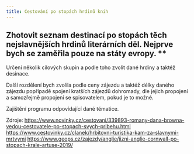 ```yaml
---
title: Cestování po stopách hrdinů knih
---
```






## Zhotovit seznam destinací po stopách těch nejslavnějších hrdinů literárních děl. Nejprve bych se zaměřila pouze na státy evropy. **

Určení několik cílových skupin a podle toho zvolit dané hrdiny a taktéž desinace.

Další rozdělení bych zvolila podle ceny zájezdu a taktéž délky daného zájezdu popřípadě spojení kratších zájezdů dohromady, dle jejich propojení a samozřejmě propojení se spisovatelem, pokud je to možné.

Zajištění programu odpovídající dané tématice. 

Zdroje: https://www.novinky.cz/cestovani/339893-romany-dana-browna-vedou-cestovatele-po-stopach-svych-pribehu.html
https://www.cestovinky.cz/clanek/hrbitovni-turistika-kam-za-slavnymi-mrtvymi
https://www.geops.cz/zajezdy/anglie/jizni-anglie-cornwall-po-stopach-krale-artuse-2019/

